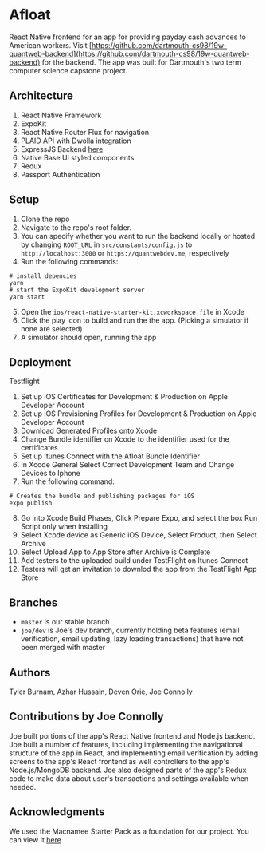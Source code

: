 


# Afloat

React Native frontend for an app for providing payday cash advances to American workers. Visit [https://github.com/dartmouth-cs98/19w-quantweb-backend](https://github.com/dartmouth-cs98/19w-quantweb-backend) for the backend.  The app was built for Dartmouth's two term computer science capstone project. 

## Architecture

1) React Native Framework
2) ExpoKit
3) React Native Router Flux for navigation
4) PLAID API with Dwolla integration
5) ExpressJS Backend [here](https://github.com/dartmouth-cs98/19w-quantweb-backend)
6) Native Base UI styled components 
7) Redux
8) Passport Authentication 

## Setup

1) Clone the repo
2) Navigate to the repo's root folder. 
3) You can specify whether you want to run the backend locally or hosted by changing `ROOT_URL` in `src/constants/config.js` to `http://localhost:3000` or `https://quantwebdev.me`, respectively
4) Run the following commands:
````
# install depencies
yarn
# start the ExpoKit development server
yarn start

````
5) Open the `ios/react-native-starter-kit.xcworkspace file` in Xcode
6) Click the play icon to build and run the the app. (Picking a simulator if none are selected)
7) A simulator should open, running the app

## Deployment
Testflight
1) Set up iOS Certificates for Development & Production on Apple Developer Account
2) Set up iOS Provisioning Profiles for Development & Production on Apple Developer Account
3) Download Generated Profiles onto Xcode
4) Change Bundle identifier on Xcode to the identifier used for the certificates
5) Set up Itunes Connect with the Afloat Bundle Identifier
6) In Xcode General Select Correct Development Team and Change Devices to Iphone
7) Run the following command:
````
# Creates the bundle and publishing packages for iOS 
expo publish
````
8) Go into Xcode Build Phases, Click Prepare Expo, and select the box Run Script only when installing
9) Select Xcode device as Generic iOS Device, Select Product, then Select Archive
10) Select Upload App to App Store after Archive is Complete
11) Add testers to the uploaded build under TestFlight on Itunes Connect
12) Testers will get an invitation to downlod the app from the TestFlight App Store

## Branches
* `master` is our stable branch
* `joe/dev` is Joe's dev branch, currently holding beta features (email verification, email updating, lazy loading transactions) that have not been merged with master
## Authors

Tyler Burnam, Azhar Hussain, Deven Orie, Joe Connolly
## Contributions by Joe Connolly

Joe built portions of the app's React Native frontend and Node.js backend. Joe built a number of features, including implementing the  navigational structure of the app in React, and implementing email verification by adding screens to the app's React frontend as well controllers to the app's Node.js/MongoDB backend.  Joe also designed parts of the app's Redux code to make data about user's transactions and settings available when needed.  

## Acknowledgments

We used the Macnamee Starter Pack as a foundation for our project.  You can view it [here](https://github.com/mcnamee/react-native-starter-kit)
